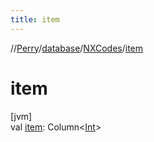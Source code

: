```yaml
---
title: item
---
```

//[Perry](../../../index.html)/[database](../index.html)/[NXCodes](index.html)/[item](item.html)



# item



[jvm]\
val [item](item.html): Column&lt;[Int](https://kotlinlang.org/api/latest/jvm/stdlib/kotlin/-int/index.html)&gt;




